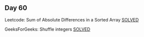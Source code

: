 ## Day 60

Leetcode: Sum of Absolute Differences in a Sorted Array 
[SOLVED](https://leetcode.com/problems/sum-of-absolute-differences-in-a-sorted-array/description/?envType=daily-question&envId=2023-11-25)

GeeksForGeeks: Shuffle integers 
[SOLVED](https://www.geeksforgeeks.org/problems/shuffle-integers2401/1)